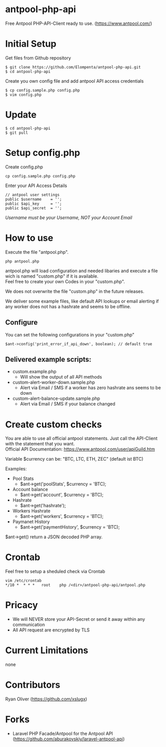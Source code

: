 # antpool-php-api
Free Antpool PHP-API-Client ready to use. (https://www.antpool.com/)

# Initial Setup

Get files from Github repository

    $ git clone https://github.com/Elompenta/antpool-php-api.git
    $ cd antpool-php-api

Create you own config file and add antpool API access credentials

    $ cp config.sample.php config.php
    $ vim config.php

# Update
    $ cd antpool-php-api
    $ git pull

# Setup config.php
Create config.php
	
	cp config.sample.php config.php

Enter your API Access Details

	// antpool user settings
   	public $username 	= '';
   	public $api_key 	= '';
   	public $api_secret 	= '';
	
_Username must be your Username, NOT your Account Email_   	   	

# How to use
Execute the file "antpool.php".

    php antpool.php

antpool.php will load configuration and needed libaries and execute a file wich is named "custom.php" if it is available.  
Feel free to create your own Codes in your "custom.php".

We does not overwrite the file "custom.php" in the future releases.

We deliver some example files, like default API lookups or email alerting if any worker does not has a hashrate and seems to be offline.

## Configure
You can set the following configurations in your "custom.php"  

    $ant->config('print_error_if_api_down', boolean); // default true

## Delivered example scripts:
- custom.example.php
    - Will show the output of all API methods
- custom-alert-worker-down.sample.php
    - Alert via Email / SMS if a worker has zero hashrate ans seems to be down
- custom-alert-balance-update.sample.php
    - Alert via Email / SMS if your balance changed

# Create custom checks
You are able to use all official antpool statements. Just call the API-Client with the statement that you want.  
Official API Documentation: https://www.antpool.com/user/apiGuild.htm

Variable $currency can be: "BTC, LTC, ETH, ZEC" (default ist BTC)

Examples:
- Pool Stats
    - $ant->get('poolStats', $currency = 'BTC);
- Account balance
    - $ant->get('account', $currency = 'BTC);
- Hashrate
    - $ant->get('hashrate'); 
- Workers Hashrate
    - $ant->get('workers', $currency = 'BTC);
- Paymanet History
    - $ant->get('paymentHistory', $currency = 'BTC);

$ant->get() return a JSON decoded PHP array.  

# Crontab
Feel free to setup a sheduled check via Crontab

    vim /etc/crontab
    */10 *  * * *   root    php /<dir>/antpool-php-api/antpool.php

# Pricacy
- We will NEVER store your API-Secret or send it away within any communication
- All API request are encrypted by TLS

# Current Limitations
none

# Contributors 
Ryan Oliver (https://github.com/xslugx)

# Forks
- Laravel PHP Facade/Antpool for the Antpool API (https://github.com/aburakovskiy/laravel-antpool-api)
